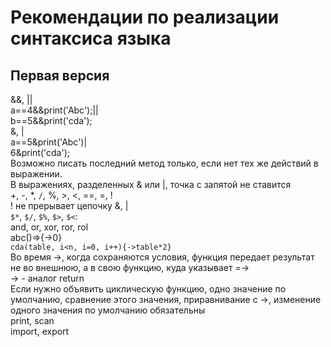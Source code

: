 # Рекомендации по реализации синтаксиса языка
## Первая версия
&&, ||  
a==4&&print('Abc');||  
b==5&&print('cda');  
&, |  
a==5&print('Abc')|  
6&print('cda');  
Возможно писать последний метод только, если нет тех же действий в выражении.  
В выражениях, разделенных & или |, точка с запятой не ставится  
+, -, *, `/`, %, >, <, ==, =, !  
! не прерывает цепочку &, |  
`$*`, `$/`, `$%`, `$>`, `$<`:  
and, or, xor, ror, rol  
abc()=>{->0}  
`cda(table, i<n, i=0, i++){->table*2}`  
Во время ->, когда сохраняются условия, функция передает результат не во внешнюю, а в свою функцию, куда указывает =->  
-> - аналог return  
Если нужно объявить циклическую функцию, одно значение по умолчанию, сравнение этого значения, приравнивание с ->, изменение одного значения по умолчанию обязательны  
print, scan  
import, export  
